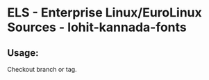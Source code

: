 # ELS - Enterprise Linux/EuroLinux Sources - lohit-kannada-fonts 
## Usage:
  Checkout branch or tag.
